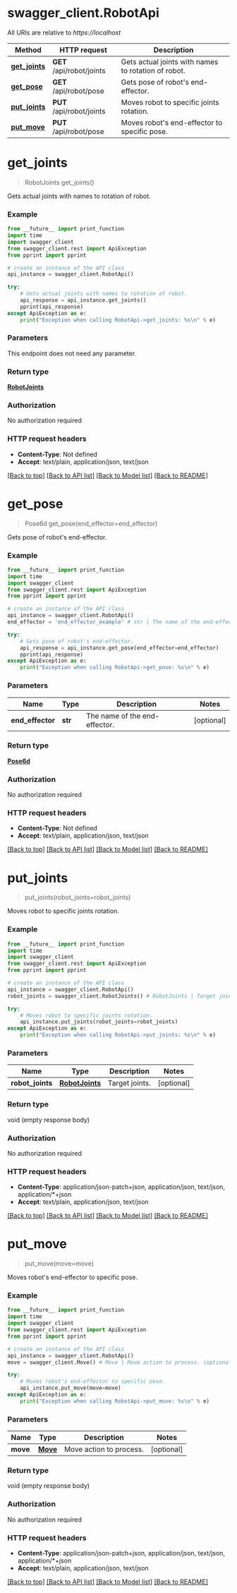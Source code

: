 # swagger_client.RobotApi

All URIs are relative to *https://localhost*

Method | HTTP request | Description
------------- | ------------- | -------------
[**get_joints**](RobotApi.md#get_joints) | **GET** /api/robot/joints | Gets actual joints with names to rotation of robot.
[**get_pose**](RobotApi.md#get_pose) | **GET** /api/robot/pose | Gets pose of robot&#39;s end-effector.
[**put_joints**](RobotApi.md#put_joints) | **PUT** /api/robot/joints | Moves robot to specific joints rotation.
[**put_move**](RobotApi.md#put_move) | **PUT** /api/robot/pose | Moves robot&#39;s end-effector to specific pose.


# **get_joints**
> RobotJoints get_joints()

Gets actual joints with names to rotation of robot.

### Example
```python
from __future__ import print_function
import time
import swagger_client
from swagger_client.rest import ApiException
from pprint import pprint

# create an instance of the API class
api_instance = swagger_client.RobotApi()

try:
    # Gets actual joints with names to rotation of robot.
    api_response = api_instance.get_joints()
    pprint(api_response)
except ApiException as e:
    print("Exception when calling RobotApi->get_joints: %s\n" % e)
```

### Parameters
This endpoint does not need any parameter.

### Return type

[**RobotJoints**](RobotJoints.md)

### Authorization

No authorization required

### HTTP request headers

 - **Content-Type**: Not defined
 - **Accept**: text/plain, application/json, text/json

[[Back to top]](#) [[Back to API list]](../README.md#documentation-for-api-endpoints) [[Back to Model list]](../README.md#documentation-for-models) [[Back to README]](../README.md)

# **get_pose**
> Pose6d get_pose(end_effector=end_effector)

Gets pose of robot's end-effector.

### Example
```python
from __future__ import print_function
import time
import swagger_client
from swagger_client.rest import ApiException
from pprint import pprint

# create an instance of the API class
api_instance = swagger_client.RobotApi()
end_effector = 'end_effector_example' # str | The name of the end-effector. (optional)

try:
    # Gets pose of robot's end-effector.
    api_response = api_instance.get_pose(end_effector=end_effector)
    pprint(api_response)
except ApiException as e:
    print("Exception when calling RobotApi->get_pose: %s\n" % e)
```

### Parameters

Name | Type | Description  | Notes
------------- | ------------- | ------------- | -------------
 **end_effector** | **str**| The name of the end-effector. | [optional] 

### Return type

[**Pose6d**](Pose6d.md)

### Authorization

No authorization required

### HTTP request headers

 - **Content-Type**: Not defined
 - **Accept**: text/plain, application/json, text/json

[[Back to top]](#) [[Back to API list]](../README.md#documentation-for-api-endpoints) [[Back to Model list]](../README.md#documentation-for-models) [[Back to README]](../README.md)

# **put_joints**
> put_joints(robot_joints=robot_joints)

Moves robot to specific joints rotation.

### Example
```python
from __future__ import print_function
import time
import swagger_client
from swagger_client.rest import ApiException
from pprint import pprint

# create an instance of the API class
api_instance = swagger_client.RobotApi()
robot_joints = swagger_client.RobotJoints() # RobotJoints | Target joints. (optional)

try:
    # Moves robot to specific joints rotation.
    api_instance.put_joints(robot_joints=robot_joints)
except ApiException as e:
    print("Exception when calling RobotApi->put_joints: %s\n" % e)
```

### Parameters

Name | Type | Description  | Notes
------------- | ------------- | ------------- | -------------
 **robot_joints** | [**RobotJoints**](RobotJoints.md)| Target joints. | [optional] 

### Return type

void (empty response body)

### Authorization

No authorization required

### HTTP request headers

 - **Content-Type**: application/json-patch+json, application/json, text/json, application/*+json
 - **Accept**: text/plain, application/json, text/json

[[Back to top]](#) [[Back to API list]](../README.md#documentation-for-api-endpoints) [[Back to Model list]](../README.md#documentation-for-models) [[Back to README]](../README.md)

# **put_move**
> put_move(move=move)

Moves robot's end-effector to specific pose.

### Example
```python
from __future__ import print_function
import time
import swagger_client
from swagger_client.rest import ApiException
from pprint import pprint

# create an instance of the API class
api_instance = swagger_client.RobotApi()
move = swagger_client.Move() # Move | Move action to process. (optional)

try:
    # Moves robot's end-effector to specific pose.
    api_instance.put_move(move=move)
except ApiException as e:
    print("Exception when calling RobotApi->put_move: %s\n" % e)
```

### Parameters

Name | Type | Description  | Notes
------------- | ------------- | ------------- | -------------
 **move** | [**Move**](Move.md)| Move action to process. | [optional] 

### Return type

void (empty response body)

### Authorization

No authorization required

### HTTP request headers

 - **Content-Type**: application/json-patch+json, application/json, text/json, application/*+json
 - **Accept**: text/plain, application/json, text/json

[[Back to top]](#) [[Back to API list]](../README.md#documentation-for-api-endpoints) [[Back to Model list]](../README.md#documentation-for-models) [[Back to README]](../README.md)

